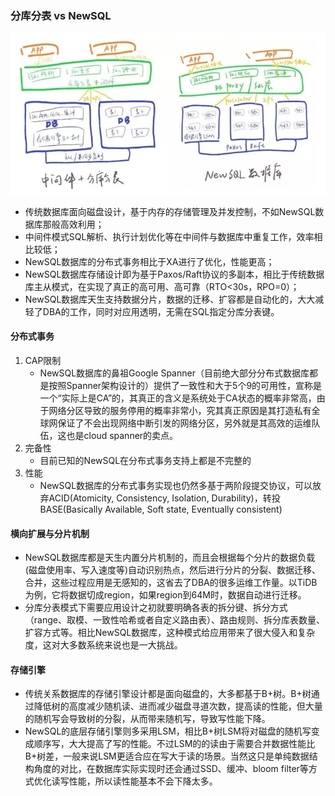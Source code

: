 ### 分库分表 vs NewSQL

![](.database_images/架构对比图.png)

- 传统数据库面向磁盘设计，基于内存的存储管理及并发控制，不如NewSQL数据库那般高效利用；
- 中间件模式SQL解析、执行计划优化等在中间件与数据库中重复工作，效率相比较低；
- NewSQL数据库的分布式事务相比于XA进行了优化，性能更高；
- NewSQL数据库存储设计即为基于Paxos/Raft协议的多副本，相比于传统数据库主从模式，在实现了真正的高可用、高可靠（RTO<30s，RPO=0）；
- NewSQL数据库天生支持数据分片，数据的迁移、扩容都是自动化的，大大减轻了DBA的工作，同时对应用透明，无需在SQL指定分库分表键。

#### 分布式事务
1. CAP限制
    - NewSQL数据库的鼻祖Google Spanner（目前绝大部分分布式数据库都是按照Spanner架构设计的）提供了一致性和大于5个9的可用性，宣称是一个“实际上是CA”的，其真正的含义是系统处于CA状态的概率非常高，由于网络分区导致的服务停用的概率非常小，究其真正原因是其打造私有全球网保证了不会出现网络中断引发的网络分区，另外就是其高效的运维队伍，这也是cloud spanner的卖点。
2. 完备性
    - 目前已知的NewSQL在分布式事务支持上都是不完整的
3. 性能
    - NewSQL数据库的分布式事务实现也仍然多基于两阶段提交协议，可以放弃ACID(Atomicity, Consistency, Isolation,  Durability)，转投BASE(Basically Available, Soft state, Eventually consistent)
    
#### 横向扩展与分片机制
- NewSQL数据库都是天生内置分片机制的，而且会根据每个分片的数据负载(磁盘使用率、写入速度等)自动识别热点，然后进行分片的分裂、数据迁移、合并，这些过程应用是无感知的，这省去了DBA的很多运维工作量。以TiDB为例，它将数据切成region，如果region到64M时，数据自动进行迁移。
- 分库分表模式下需要应用设计之初就要明确各表的拆分键、拆分方式（range、取模、一致性哈希或者自定义路由表）、路由规则、拆分库表数量、扩容方式等。相比NewSQL数据库，这种模式给应用带来了很大侵入和复杂度，这对大多数系统来说也是一大挑战。

#### 存储引擎
- 传统关系数据库的存储引擎设计都是面向磁盘的，大多都基于B+树。B+树通过降低树的高度减少随机读、进而减少磁盘寻道次数，提高读的性能，但大量的随机写会导致树的分裂，从而带来随机写，导致写性能下降。
- NewSQL的底层存储引擎则多采用LSM，相比B+树LSM将对磁盘的随机写变成顺序写，大大提高了写的性能。不过LSM的的读由于需要合并数据性能比B+树差，一般来说LSM更适合应在写大于读的场景。当然这只是单纯数据结构角度的对比，在数据库实际实现时还会通过SSD、缓冲、bloom filter等方式优化读写性能，所以读性能基本不会下降太多。
